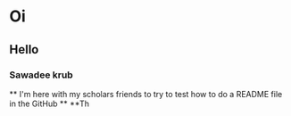 # Oi
## Hello
### Sawadee krub
** I'm here with my scholars friends to try to test how to do a README file in the GitHub **
**Th
